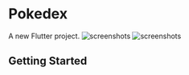 # Pokedex

A new Flutter project.
![screenshots](https://github.com/Omk4r-san/PokeDex/blob/main/screenshots/ss1.jpg)
![screenshots](https://github.com/Omk4r-san/PokeDex/blob/main/screenshots/ss2.jpg)
## Getting Started

